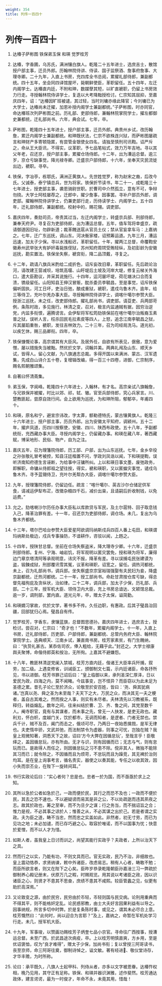 ```yaml
---
weight: 354
title: 列传一百四十
---
```


# 列传一百四十

1. <span id="列传一百四十-1"></span>
达椿子萨彬图 铁保弟玉保 和瑛 觉罗桂芳

2. <span id="列传一百四十-2"></span>
达椿，字香圃，乌苏氏，满洲镶白旗人。乾隆二十五年进士，选庶吉士，散馆授户部主事，迁员外郎。历翰林院侍讲、侍读、国子监祭酒、詹事府詹事、大理寺卿。二十九年，入直上书房，充四库全书总阅，累擢礼部侍郎，兼副都统。四十五年，坐会同四译馆屋坏，毙朝鲜使臣，革职留任。五十四年，左迁内阁学士。达椿直内廷，不附和珅，数媒孽其短，以旷直褫职，仍留上书房效力行走。寻授翰林院侍讲学士，复迭以大考降黜授检讨。仁宗知其屈抑，至嘉庆四年，诏：“达椿因旷班被谴，其过轻，当时刘墉亦缘此降官；今刘墉已为大学士，达椿尚未迁擢，加恩补授内阁学士兼副都统。”子萨彬图，时亦同官，命达椿班次列萨彬图之前。历礼部、吏部侍郎，兼翰林院掌院学士，擢左都御史兼都统，迁礼部尚书。六年，典会试。七年，卒。

3. <span id="列传一百四十-3"></span>
萨彬图，乾隆四十五年进士，授户部主事，迁员外郎。典贵州乡试，改历翰詹，累迁内阁学士兼副都统。和珅既伏法，仁宗不欲株连兴狱，而萨彬图屡疏言和珅财产多寄顿隐匿，有尝管金银使女四名，请独至慎刑司讯鞫。诏严斥之，命从王大臣讯，不得实，议革职，予七品笔帖式，效力万年吉地。寻以其父年老，召还京，授户部主事，累擢仓场侍郎。十二年，出为漕运总督。逾三岁，京仓亏缺事觉，降光禄寺卿。迁盛京户部侍郎，十六年，坐奉天灾民流徙出边，褫职。寻卒。

4. <span id="列传一百四十-4"></span>
铁保，字冶亭，栋鄂氏，满洲正黄旗人。先世姓觉罗，称为赵宋之裔，后改今氏。父诚泰，泰宁镇总兵，世为将家。铁保折节读书，年二十一，成乾隆三十七年进士，授吏部主事，袭恩骑尉世职。於曹司中介然孤立，意有不可，争辩勿挠。大学士阿桂屡荐之，迁郎中，擢少詹事，因事罢。寻补户部员外郎，调吏部。擢翰林院侍讲学士，仍兼吏部行走，历侍读学士、内阁学士。五十四年，迁礼部侍郎，兼副都统。校射中的，赐花翎。调吏部。

5. <span id="列传一百四十-5"></span>
嘉庆四年，奏劾司员，帝责其过当，左迁内阁学士，转盛京兵部、刑部侍郎，兼奉天府尹。寻复召为吏部侍郎，出为漕运总督。五年，值车驾将幸盛京，疏请御道因旧址，勿辟新道；裁革餽送扈从官员土仪；禁从官妄拿车马：上嘉纳之。七年，迁广东巡抚，调山东。河决衡家楼，诏预筹运道。九年三月，漕运迅速，加太子少保。寻以水浅船迟，革职留任。十年，擢两江总督，命覆鞫安徽寿州武举张大有妒奸毒毙族侄狱，苏州知府周锷受贿轻纵，及初彭龄为安徽巡抚，勘实置法。铁保坐失察，褫宫衔，降二品顶戴，寻复之。

6. <span id="列传一百四十-6"></span>
十二年，疏请八旗兵米酌给二成折色，诏斥妄改旧章，革职留任。先后疏论治河，请改建王营减坝，培筑高堰、山盱堤后土坡及河岸大堤，修复云梯关外海口，遣大臣勘议，并采其说施行。十四年，运河屡坏堤，荷花塘决口合而复溃，镌级留任。山阳知县王伸汉冒赈，酖杀委员李毓昌，至是事觉，诏斥铁保偏听固执，河工日坏，吏治日弛，酿成重狱，褫职，遣戍乌鲁木齐。逾年，给三等侍卫，充叶尔羌办事大臣。寻授翰林院侍讲学士，调喀什噶尔参赞大臣。授浙江巡抚，未之任，改吏部侍郎。擢礼部尚书，调吏部。请芟吏、兵两部苛例，条陈时政，多见施行。林清之变，召对，极言内监通贼有据，因穷治逆党，内监多衔恨，遍腾谤言。会伊犁将军松筠劾铁保前在喀什噶尔治叛裔玉素普之狱，误听人言，枉杀回民毛拉素皮等四人，上怒，追念江南李毓昌之狱，斥其屡蹈重咎，褫职，发往吉林效力。二十三年，召为司经局洗马。道光初，以疾乞休，赐三品卿衔。四年，卒。

7. <span id="列传一百四十-7"></span>
铁保慷慨论事，高宗谓其有大臣风。及居外任，自欲有所表见，倨傲，意为爱憎，屡以措施失当被黜。然优於文学，词翰并美。两典礼闱及山东、顺天乡试，皆得人。留心文献，为八旗通志总裁。多得开国以来满洲、蒙古、汉军遗集，先成白山诗介五十卷，复增辑改编，得一百三十四卷，进御，仁宗制序，赐名熙朝雅颂集。

8. <span id="列传一百四十-8"></span>
自著曰怀清斋集。

9. <span id="列传一百四十-9"></span>
弟玉保，字阆峰。乾隆四十六年进士，入翰林，有才名。高宗亲试八旗翰詹，与兄铁保并被擢，时比以郊、祁，轼、辙。官至兵部侍郎，究心兵家言。川、楚教匪起，尝原自效行间。会上欲用为巡抚，为和珅所阻，郁郁卒，年甫四十。

10. <span id="列传一百四十-10"></span>
和瑛，原名和宁，避宣宗讳改，字太葊，额勒德特氏，蒙古镶黄旗人。乾隆三十六年进士，授户部主事，历员外郎。出为安徽太平知府，调颍州。五十二年，擢庐凤道，历四川按察使，安徽、四川、陕西布政使。五十八年，予副都统衔，充西藏办事大臣。寻授内阁学士，仍留藏办事。和瑛在藏八年，著西藏赋，博采地形、民俗、物产，自为之注。

11. <span id="列传一百四十-11"></span>
嘉庆五年，召为理籓院侍郎，历工部、户部，出为山东巡抚。七年，金乡皁役之孙张敬礼冒考被控，知县汪廷楷置不问，学政刘凤诰以闻，下和瑛提鞫，误听济南知府德生言诬断，为给事中汪镛所纠。上以和瑛日事文墨，废弛政务，即解职，命镛从侍郎祖之望往按，得实，褫和瑛职，又以匿蝗灾事觉，谴戍乌鲁木齐。寻予蓝翎侍卫，充叶尔羌帮办大臣，调喀什噶尔参赞大臣。

12. <span id="列传一百四十-12"></span>
九年，授理籓院侍郎，仍留边任。疏言：“喀什噶尔、英吉沙尔仓储足供军食，请减运伊犁布疋，改徵杂粮四千石，减价出粜，且请嗣后折收制钱，以免运费。”

13. <span id="列传一百四十-13"></span>
允之。劾喀喇沙尔历任办事大臣私以库款贷与军民，及土尔扈特、回子取息钱入己，降革治罪有差。十一年，召还京为吏部侍郎，调仓场。未几，复出为乌鲁木齐都统。

14. <span id="列传一百四十-14"></span>
十三年，塔尔巴哈台参赞大臣爱星阿欲调玛纳斯戍兵四百人番上屯田，和瑛谓玛纳斯处极边，戍兵专事操防，不谙耕作，咨驳以闻，上韪之。

15. <span id="列传一百四十-15"></span>
十四年，授陕甘总督。坐前在仓场失察盗米，降大理寺少卿。十六年，迁盛京刑部侍郎。复州、宁海、岫岩饥，将军观明以匿灾罢免，授和瑛为将军，廉得边门章京塔清阿等承观明意，讳灾不报，降革有差。寻以误捕屯民张建谟为盗，锻鍊成狱，刑部覆讯雪其冤，议革和瑛职，诏宽之，留任。调热河都统，未上，召为礼部尚书，调兵部。坐失察盛京宗室裕瑞强娶有夫民妇为妾，降盛京副都统，迁热河都统。二十一年，授工部尚书。命赴甘肃按仓库亏缺，得总督先福徇庇及贪纵状，治如律。二十二年，调兵部，加太子少保，历礼部、兵部。二十三年，授军机大臣、领侍卫内大臣，充上书房总谙达、文颖馆总裁。逾一岁，调刑部，罢内直。道光元年，卒，赠太子太保，谥简勤。

16. <span id="列传一百四十-16"></span>
和瑛嫺习掌故，优於文学，著书多不传。久任边职，有惠政。后其子璧昌治回疆，回部犹归心焉。璧昌自有传。

17. <span id="列传一百四十-17"></span>
觉罗桂芳，字香东，隶镶蓝旗，总督图思德孙。嘉庆四年进士，选庶吉士，授检讨。尝召对，仁宗曰：“奇才也！”不数年，累擢内阁学士。十一年，入直上书房，迁礼部侍郎，历吏部、户部侍郎，兼副都统、总管内务府大臣、翰林院掌院学士。迭典顺天、江南乡试，兼直南书房。桂芳家素贫，有门生餽纳，曰：“执贽礼甚古。某忝佐司农，俸入粗给，无藉乎此。”封还之。大学士禄康舆夫聚博，命偕侍郎英和按治，无所徇。上嘉其不避嫌怨。

18. <span id="列传一百四十-18"></span>
十八年，教匪林清逆党阑入禁城，桂芳方直内廷，偕诸王大臣率兵歼捕，叙劳，加二级。上遇变修省，训诫臣工，颁御制文七篇，示内廷诸臣，命各抒所见，书以进御。桂芳书罪己诏后曰：“皇上临御以来，承列圣深仁厚泽，日以爱民为政，四海之内，莫不闻睹。今兹事变，岂不怪异？而臣窃以为此未足为圣德之累。昔孔子论仁至於济众，论敬至於安百姓，皆曰：‘尧、舜其犹病诸。’岂真以尧、舜之圣为未至哉？夫天下之大，万民之众，而决其无一夫之梗者，盖自古其难之。然而揆之人事，则实有未尽者。夫林清先以习教被系，既释归，转益煽乱。数年之间，往来纠结於曹、卫、齐、鲁之间，其党至数千人。阉寺职官，竟有与其谋者，而未事之先，曾无一人抉发，是吏无政也。藏利刃，怀白帜，度越门关，饮於都市，无诇而知者，是逻者、门者无禁也。禁兵千计，贼不及百，阖门而击之，俄顷可尽，乃两日一夜始悉擒戮，是军无律也。夫吏惰卒骄，文武并弛，而法制禁令为虚器，则事之可忧，岂独在贼？我皇上观微知著，洞悉天下之故，诏曰‘方今大弊在因循怠玩’，至哉言乎！臣敬绎之，盖因循怠玩，亦有所由。无才与识，则有因循而已；无志与气，则有怠玩而已。是故得人而任之，则因循怠玩之习不患不除。傥非其人，微独不能除其习而已；就令除之，不因循而且为烦苛，不怠玩而且为躁竞，其无裨於治则均耳。是在皇上询事考言，循名责实，器使之以奏其能，专任之以收其效，因小失而崇丕业，在陛下一旋转间耳。”

19. <span id="列传一百四十-19"></span>
书行实政论后曰：“实心者何？忠是也。忠者一於为国，而不亟亟於求上之知。

20. <span id="列传一百四十-20"></span>
其所以急於公者如急於己，一政而便於民，其行之而恐不及也；一政而不便於民，其去之恐不速也。不以避疑谤而易其是非之公，不以处疏逖而违其夙夜之志。故其於政也，筹之至审，而不为旦夕之谋；行之务当，而不揣诏旨之合；惟力是视，不必其事之谅於人；惟善之从，不必其谋之出於己。若是者谓之实政。夫为臣之道，畴不当忠，然而忠之实盖如此。非然者，初无寸劳，而已为见功之地；未必加谴，而已存巧避之心。取容於唯诺，而不以国事为忧；快意於爱憎，而不以人才为惜。

21. <span id="列传一百四十-21"></span>
如斯人者，虽我皇上日讨而训之，尚望其能行实政乎？夫政者，上所以治天下之具。

22. <span id="列传一百四十-22"></span>
然而行之以实，乃能有功，不则文具而已。官无实政，民乃不治，非细故也。皇上震动恪恭，求贤纳谏，敕中外诸臣，改虑易志。稍有人心者，畴敢不勉；而臣所欲言者，则又在陛下之心矣。臣昨岁恭录乾隆朝臣孙嘉淦三习一弊疏於御制养心殿记册末，伏原万几之暇，时赐观览。用其说以考诸臣之政，因以识诸臣之心，则贤才不患其不思奋，庶绩不患其不咸熙。较臣管蠡之见，似更有助於高深焉。”

23. <span id="列传一百四十-23"></span>
又论致变之源，由於民穷，民穷由於币轻，币轻则国与民交病。论刑用重典而不得其平，则不能格奸定乱。论民惑邪教，由士大夫好言因果利益有以导之。因事纳规，所言多切中时弊。於是复条陈时事，或见之，谓其未必尽合上意。桂芳慨然曰：“此何时，尚以迎合为言耶？”及上，嘉纳之，命暂在军机处学习行走。未几，授军机大臣。

24. <span id="列传一百四十-24"></span>
十九年，军事竣，以赞画功赐桂芳子炳奎七品小京官。寻命往广西按事，授漕运总督。未至广西，於武昌途次病疫，卒。上以桂芳明慎直爽，方乡用，至是优诏褒恤，叹为“良才难得”，赠太子少保，加尚书衔；复以曾授三阿哥读书，丧至京师，命三阿哥往奠，御制诗悼之，谥文敏。著有经进、敬仪堂诗存，才华丰赡，为时所称。

25. <span id="列传一百四十-25"></span>
论曰：承平既久，八旗人士起甲科、列侍从者，亦多以文字被恩眷。达椿忤权相，晚乃见用，其守正有足称。铁保、和瑛并器识渊雅，述作斐然。桂芳通达政体，建言谔谔，最为一时俊才，年命不永，未竟其用，惜哉！
